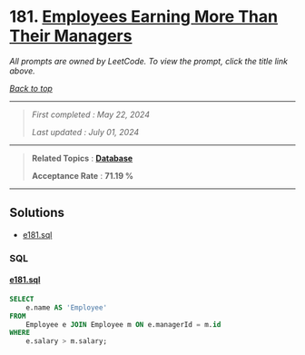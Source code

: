 # 181. [Employees Earning More Than Their Managers](<https://leetcode.com/problems/employees-earning-more-than-their-managers>)

*All prompts are owned by LeetCode. To view the prompt, click the title link above.*

*[Back to top](<../README.md>)*

------

> *First completed : May 22, 2024*
>
> *Last updated : July 01, 2024*

------

> **Related Topics** : **[Database](<by_topic/Database.md>)**
>
> **Acceptance Rate** : **71.19 %**

------

## Solutions

- [e181.sql](<../my-submissions/e181.sql>)
### SQL
#### [e181.sql](<../my-submissions/e181.sql>)
```SQL
SELECT 
    e.name AS 'Employee'
FROM
    Employee e JOIN Employee m ON e.managerId = m.id
WHERE
    e.salary > m.salary;
```

